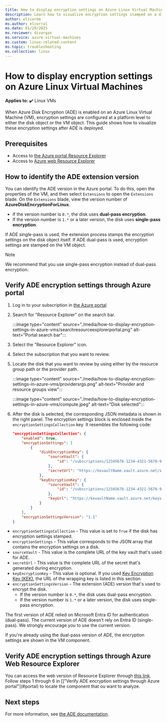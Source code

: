 ```yaml
---
title: How to display encryption settings on Azure Linux Virtual Machines
description: Learn how to visualize encryption settings stamped on a disk or VM after Azure Disk Encryption (ADE) is deployed.
author: elicorme
ms.author: elcorral
ms.date: 01/20/2025
ms.reviewer: divargas
ms.service: azure-virtual-machines
ms.custom: linux-related-content
ms.topic: troubleshooting
ms.collection: linux
---
```


# How to display encryption settings on Azure Linux Virtual Machines

**Applies to:** :heavy_check_mark: Linux VMs

When Azure Disk Encryption (ADE) is enabled on an Azure Linux Virtual Machine (VM), encryption settings are configured at a platform level to either the disk object or the VM object. This guide shows how to visualize these encryption settings after ADE is deployed.

## Prerequisites

- Access to [the Azure portal Resource Explorer](https://portal.azure.com/?feature.customportal=false#view/HubsExtension/ArmExplorerBlade)
- Access to [Azure web Resource Explorer](https://resources.azure.com/)

## How to identify the ADE extension version

You can identify the ADE version in the Azure portal. To do this, open the properties of the VM, and then select `Extensions` to open the `Extensions` blade. On the `Extensions` blade, view the version number of **AzureDiskEncryptionForLinux**.

- If the version number is `0.*`, the disk uses **dual-pass encryption**.
- If the version number is `1.*` or a later version, the disk uses **single-pass encryption**.

If ADE single-pass is used, the extension process stamps the encryption settings on the disk object itself. If ADE dual-pass is used, encryption settings are stamped on the VM object.

> [!NOTE]
> We recommend that you use single-pass encryption instead of dual-pass encryption.

## <a id="portal"> </a> Verify ADE encryption settings through Azure portal

1. Log in to your subscription in [the Azure portal](https://portal.azure.com)
2. Search for "Resource Explorer" on the search bar.

    :::image type="content" source="./media/how-to-display-encryption-settings-in-azure-vms/searchresourceexplorerportal.png" alt-text="Portal search bar":::

3. Select the "Resource Explorer" icon.
4. Select the subscription that you want to review.
5. Locate the disk that you want to review by using either by the resource group path or the provider path.

    :::image type="content" source="./media/how-to-display-encryption-settings-in-azure-vms/providersrgs.png" alt-text="Provider and resource groups view":::

    :::image type="content" source="./media/how-to-display-encryption-settings-in-azure-vms/compute.jpeg" alt-text="Disk selected":::

6. After the disk is selected, the corresponding JSON metadata is shown in the right panel. The encryption settings block is enclosed inside the `encryptionSettingsCollection` key. It resembles the following code:

    ```json
    "encryptionSettingsCollection": {
        "enabled": true,
        "encryptionSettings": [
            {
                "diskEncryptionKey": {
                    "sourceVault": {
                        "id": "/subscriptions/12345678-1234-4321-5678-987654321987/resourceGroups/RGName/providers/Microsoft.KeyVault/vaults/KeyvaultName"
                    },
                    "secretUrl": "https://kevaultName.vault.azure.net/secrets/12345678-1234-4321-5678-987654321987/12345678998765432112345678998765"
                },
                "keyEncryptionKey": {
                    "sourceVault": {
                        "id": "/subscriptions/12345678-1234-4321-5678-987654321987/resourceGroups/RGName/providers/Microsoft.KeyVault/vaults/KeyvaultName"
                    },
                    "keyUrl": "https://kevaultName.vault.azure.net/keys/kek/"
                }
            }
        ],
        "encryptionSettingsVersion": "1.1"
    }
    ```

- `encryptionSettingsCollection` - This value is set to `True` if the disk has encryption settings stamped.
- `encryptionSettings` - This value corresponds to the JSON array that contains the encryption settings on a disk.
- `sourceVault` - This value is the complete URL of the key vault that's used for ADE.
- `secretUrl` - This value is the complete URL of the secret that's generated during encryption.
- `keyEncryptionKey` - This value is optional. If you used [Key Encryption Key (KEK)](/azure/virtual-machines/linux/disk-encryption-overview#terminology), the URL of the wrapping key is listed in this section.
- `encryptionSettingsVersion` - The extension (ADE) version that's used to encrypt the disk.
  - If the version number is `0.*`, the disk uses dual-pass encryption.
  - If the version number is `1.*` or a later version, the disk uses single-pass encryption.

The first version of ADE relied on Microsoft Entra ID for authentication (dual-pass). The current version of ADE doesn't rely on Entra ID (single-pass). We strongly encourage you to use the current version.

If you're already using the dual-pass version of ADE, the encryption settings are shown in the VM component.

## Verify ADE encryption settings through Azure Web Resource Explorer

You can access the web version of Resource Explorer through [this link](https://resources.azure.com). Follow steps 1 through 6 in []"Verify ADE encryption settings through Azure portal"](#portal) to locate the component that ou want to analyze.

## Next steps

For more information, see [the ADE documentation](/azure/virtual-machines/linux/disk-encryption-overview).
